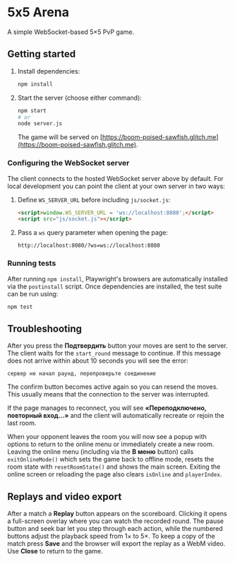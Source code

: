 # 5x5 Arena

A simple WebSocket-based 5×5 PvP game.

## Getting started

1. Install dependencies:

   ```bash
   npm install
   ```

2. Start the server (choose either command):

   ```bash
   npm start
   # or
   node server.js
   ```


   The game will be served on [https://boom-poised-sawfish.glitch.me](https://boom-poised-sawfish.glitch.me).

### Configuring the WebSocket server

The client connects to the hosted WebSocket server above by default. For local
development you can point the client at your own server in two ways:

1. Define `WS_SERVER_URL` before including `js/socket.js`:

   ```html
   <script>window.WS_SERVER_URL = 'ws://localhost:8080';</script>
   <script src="js/socket.js"></script>
   ```

2. Pass a `ws` query parameter when opening the page:

   `http://localhost:8080/?ws=ws://localhost:8080`

### Running tests

After running `npm install`, Playwright's browsers are automatically installed
via the `postinstall` script. Once dependencies are installed, the test suite
can be run using:

```bash
npm test
```

## Troubleshooting

After you press the **Подтвердить** button your moves are sent to the server. The client waits for the `start_round` message to continue. If this message does not arrive within about 10 seconds you will see the error:

```
сервер не начал раунд, перепроверьте соединение
```

The confirm button becomes active again so you can resend the moves. This usually means that the connection to the server was interrupted.

If the page manages to reconnect, you will see **«Переподключено, повторный вход…»** and the client will automatically recreate or rejoin the last room.

When your opponent leaves the room you will now see a popup with options to return to the online menu or immediately create a new room. Leaving the online menu (including via the **В меню** button) calls `exitOnlineMode()` which sets the game back to offline mode, resets the room state with `resetRoomState()` and shows the main screen. Exiting the online screen or reloading the page also clears `isOnline` and `playerIndex`.

## Replays and video export

After a match a **Replay** button appears on the scoreboard. Clicking it opens a
full-screen overlay where you can watch the recorded round. The pause button and
seek bar let you step through each action, while the numbered buttons adjust the
playback speed from 1× to 5×. To keep a copy of the match press **Save** and the
browser will export the replay as a WebM video. Use **Close** to return to the
game.
